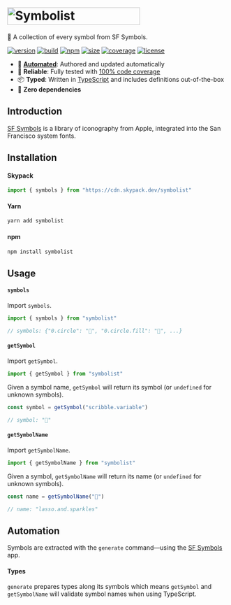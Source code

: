 # <a href="https://symbolist.marcbouchenoire.com"><img src="https://raw.githubusercontent.com/marcbouchenoire/symbolist/main/packages/site/public/logo.svg" width="304" height="40" alt="Symbolist" /></a>

🔣 A collection of every symbol from SF Symbols.

[![version](https://img.shields.io/badge/SF%20Symbols%203.1-message?color=%23e27)](https://developer.apple.com/sf-symbols/)
[![build](https://img.shields.io/github/workflow/status/marcbouchenoire/symbolist/CI?color=%23e27)](https://github.com/marcbouchenoire/symbolist/actions/workflows/ci.yml)
[![npm](https://img.shields.io/npm/v/symbolist?color=%23e27)](https://www.npmjs.com/package/symbolist)
[![size](https://img.shields.io/bundlephobia/minzip/symbolist?label=size&color=%23e27)](https://bundlephobia.com/package/symbolist)
[![coverage](https://img.shields.io/codecov/c/github/marcbouchenoire/symbolist?color=%23e27)](https://codecov.io/gh/marcbouchenoire/symbolist)
[![license](https://img.shields.io/github/license/marcbouchenoire/symbolist?color=%23e27)](https://github.com/marcbouchenoire/symbolist/blob/main/LICENSE)

- 🤖 [**Automated**](#automation): Authored and updated automatically
- 🧪 **Reliable**: Fully tested with [100% code coverage](https://codecov.io/gh/marcbouchenoire/symbolist)
- 📦 **Typed**: Written in [TypeScript](https://www.typescriptlang.org/) and includes definitions out-of-the-box
- 💨 **Zero dependencies**

## Introduction

[SF Symbols](https://developer.apple.com/sf-symbols/) is a library of iconography from Apple, integrated into the San Francisco system fonts.

## Installation

#### Skypack

```javascript
import { symbols } from "https://cdn.skypack.dev/symbolist"
```

#### Yarn

```bash
yarn add symbolist
```

#### npm

```bash
npm install symbolist
```

## Usage

#### `symbols`

Import `symbols`.

```typescript
import { symbols } from "symbolist"

// symbols: {"0.circle": "􀀸", "0.circle.fill": "􀀹", ...}
```

#### `getSymbol`

Import `getSymbol`.

```typescript
import { getSymbol } from "symbolist"
```

Given a symbol name, `getSymbol` will return its symbol (or `undefined` for unknown symbols).

```typescript
const symbol = getSymbol("scribble.variable")

// symbol: "􀤑"
```

#### `getSymbolName`

Import `getSymbolName`.

```typescript
import { getSymbolName } from "symbolist"
```

Given a symbol, `getSymbolName` will return its name (or `undefined` for unknown symbols).

```typescript
const name = getSymbolName("􀣳")

// name: "lasso.and.sparkles"
```

## Automation

Symbols are extracted with the `generate` command—using the [SF Symbols](https://developer.apple.com/sf-symbols/) app.

#### Types

`generate` prepares types along its symbols which means `getSymbol` and `getSymbolName` will validate symbol names when using TypeScript.
